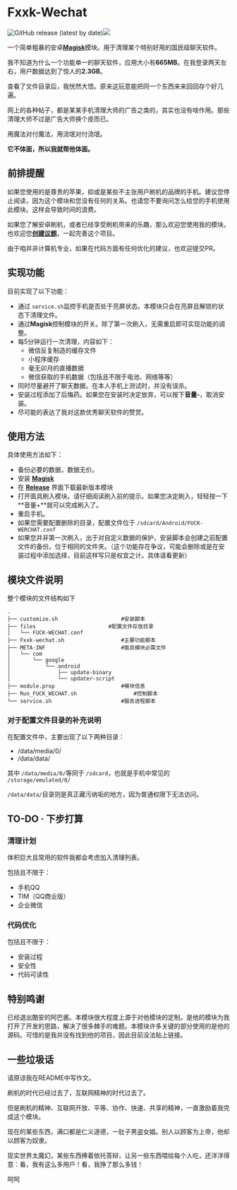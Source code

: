 # Fxxk-Wechat

![GitHub release (latest by date)](https://img.shields.io/github/v/release/yblpoi/Fxxk-Wechat)![](https://img.shields.io/github/downloads/yblpoi/Fxxk-Wechat/latest/total)

一个简单粗暴的安卓[**Magisk**](https://github.com/topjohnwu/Magisk)模块。用于清理某个特别好用的国民级聊天软件。

我不知道为什么一个功能单一的聊天软件，应用大小有**665MB**。在我登录两天左右，用户数据达到了惊人的**2.3GB**。

查看了文件目录后，我恍然大悟。原来这玩意能把同一个东西来来回回存个好几遍。

网上的各种帖子，都是某某手机清理大师的广告之类的，其实也没有啥作用。那些清理大师不过是广告大师换个皮而已。

用魔法对付魔法，用流氓对付流氓。

**它不体面，所以我就帮他体面。**

## 前排提醒

如果您使用的是尊贵的苹果，抑或是某些不主张用户刷机的品牌的手机。建议您停止阅读，因为这个模块和您没有任何的关系。也请您不要询问怎么给您的手机使用此模块。这样会导致时间的浪费。

如果您了解安卓刷机，或者已经享受刷机带来的乐趣，那么欢迎您使用我的模块。也欢迎您[**创建议题**](https://github.com/yblpoi/Fxxk-Wechat/issues)，一起完善这个项目。

由于咱并非计算机专业，如果在代码方面有任何优化的建议，也欢迎提交PR。

## 实现功能

目前实现了以下功能：

- 通过 `service.sh`监控手机是否处于亮屏状态。本模块只会在亮屏且解锁的状态下清理文件。
- 通过**Magisk**控制模块的开关。除了第一次刷入，无需重启即可实现功能的调整。
- 每5分钟运行一次清理，内容如下：
  - 微信反复制造的缓存文件
  - 小程序缓存
  - 毫无卯月的直播数据
  - 微信获取的手机数据（包括且不限于电池、网络等等）
- 同时尽量避开了聊天数据。在本人手机上测试时，并没有误杀。
- 安装过程添加了后悔药。如果您在安装时决定放弃，可以按下**音量-**，取消安装。
- 尽可能的表达了我对这款优秀聊天软件的赞赏。

## 使用方法

具体使用方法如下：

- 备份必要的数据，数据无价。
- 安装 [**Magisk**](https://github.com/topjohnwu/Magisk)
- 在 [**Release**](https://github.com/yblpoi/Fxxk-Wechat/releases) 界面下载最新版本模块
- 打开面具刷入模块。请仔细阅读刷入前的提示。如果您决定刷入，轻轻按一下**音量+**就可以完成刷入了。
- 重启手机。
- 如果您需要配置删除的目录，配置文件位于 `/sdcard/Android/FUCK-WERCHAT.conf`
- 如果您并非第一次刷入，出于对自定义数据的保护，安装脚本会创建之前配置文件的备份。位于相同的文件夹。（这个功能存在争议，可能会删除或是在安装过程中添加选择，目前这样写只是权宜之计。具体请看更新）

## 模块文件说明

整个模块的文件结构如下

```
.
├── customize.sh 					#安装脚本
├── files						#配置文件存放目录
│   └── FUCK-WECHAT.conf
├── Fxxk-wechat.sh					#主要功能脚本
├── META-INF						#面具模块必需文件
│   └── com
│       └── google
│           └── android
│               ├── update-binary
│               └── updater-script
├── module.prop						#模块信息
├── Run_FUCK_WECHAT.sh					#控制脚本
└── service.sh						#服务进程脚本
```

### 对于配置文件目录的补充说明

在配置文件中，主要出现了以下两种目录：

- /data/media/0/
- /data/data/

其中 `/data/media/0/`等同于 `/sdcard`，也就是手机中常见的 `/storage/emulated/0/`

`/data/data/`目录则是真正藏污纳垢的地方，因为普通权限下无法访问。

## TO-DO · 下步打算

### 清理计划

体积巨大且常用的软件我都会考虑加入清理列表。

包括且不限于：

- 手机QQ
- TIM（QQ商业版）
- 企业微信

### 代码优化

包括且不限于：

- 安装过程
- 安全性
- 代码可读性

## 特别鸣谢

已经退出酷安的阿巴酱。本模块很大程度上源于对他模块的定制。是他的模块为我打开了开发的思路，解决了很多棘手的难题。本模块许多关键的部分使用的是他的源码。可惜的是我并没有找到他的项目，因此目前没法贴上链接。

## 一些垃圾话

请原谅我在README中写作文。

刷机的时代已经过去了，互联网精神的时代过去了。

但是刷机的精神、互联网开放、平等、协作、快速、共享的精神，一直激励着我完成这个模块。

现在的某些东西，满口都是仁义道德，一肚子男盗女娼。别人以顾客为上帝，他却以顾客为奴隶。

现实世界太魔幻，某些东西捧着依托答辩，让另一些东西喂给每个人吃，还洋洋得意：看，我有这么多用户！看，我挣了那么多钱！

呵呵
